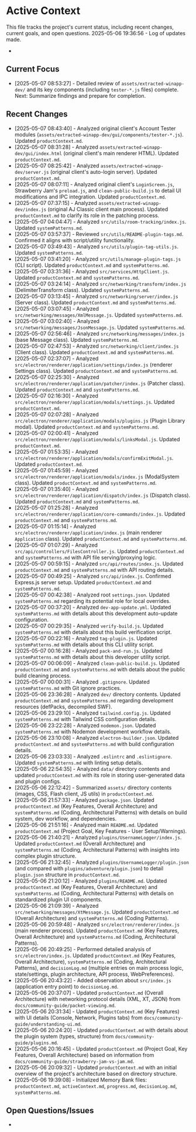 # Active Context

  This file tracks the project's current status, including recent changes, current goals, and open questions.
  2025-05-06 19:36:56 - Log of updates made.

*

## Current Focus

*   [2025-05-07 08:53:27] - Detailed review of `assets/extracted-winapp-dev/` and its key components (including `tester-*.js` files) complete. Next: Summarize findings and prepare for completion.

## Recent Changes

*   [2025-05-07 08:43:40] - Analyzed original client's Account Tester modules (`assets/extracted-winapp-dev/gui/components/tester-*.js`). Updated `productContext.md`.
*   [2025-05-07 08:31:28] - Analyzed `assets/extracted-winapp-dev/gui/index.html` (original client's main renderer HTML). Updated `productContext.md`.
*   [2025-05-07 08:25:42] - Analyzed `assets/extracted-winapp-dev/server.js` (original client's auto-login server). Updated `productContext.md`.
*   [2025-05-07 08:07:11] - Analyzed original client's `LoginScreen.js`, Strawberry Jam's `preload.js`, and `clean-public-build.js` to detail UI modifications and IPC integration. Updated `productContext.md`.
*   [2025-05-07 07:37:15] - Analyzed `assets/extracted-winapp-dev/index.js` (original AJ Classic client main process). Updated `productContext.md` to clarify its role in the patching process.
*   [2025-05-07 04:04:47] - Analyzed `src/utils/room-tracking/index.js`. Updated `systemPatterns.md`.
*   [2025-05-07 03:57:37] - Reviewed `src/utils/README-plugin-tags.md`. Confirmed it aligns with script/utility functionality.
*   [2025-05-07 03:49:43] - Analyzed `src/utils/plugin-tag-utils.js`. Updated `systemPatterns.md`.
*   [2025-05-07 03:41:20] - Analyzed `src/utils/manage-plugin-tags.js` (CLI script). Updated `productContext.md` and `systemPatterns.md`.
*   [2025-05-07 03:31:36] - Analyzed `src/services/HttpClient.js`. Updated `productContext.md` and `systemPatterns.md`.
*   [2025-05-07 03:24:14] - Analyzed `src/networking/transform/index.js` (DelimiterTransform class). Updated `systemPatterns.md`.
*   [2025-05-07 03:13:45] - Analyzed `src/networking/server/index.js` (Server class). Updated `productContext.md` and `systemPatterns.md`.
*   [2025-05-07 03:07:45] - Analyzed `src/networking/messages/XmlMessage.js`. Updated `systemPatterns.md`.
*   [2025-05-07 03:02:40] - Analyzed `src/networking/messages/JsonMessage.js`. Updated `systemPatterns.md`.
*   [2025-05-07 02:56:46] - Analyzed `src/networking/messages/index.js` (base Message class). Updated `systemPatterns.md`.
*   [2025-05-07 02:47:53] - Analyzed `src/networking/client/index.js` (Client class). Updated `productContext.md` and `systemPatterns.md`.
*   [2025-05-07 02:37:07] - Analyzed `src/electron/renderer/application/settings/index.js` (renderer Settings class). Updated `productContext.md` and `systemPatterns.md`.
*   [2025-05-07 02:25:30] - Analyzed `src/electron/renderer/application/patcher/index.js` (Patcher class). Updated `productContext.md` and `systemPatterns.md`.
*   [2025-05-07 02:16:30] - Analyzed `src/electron/renderer/application/modals/settings.js`. Updated `productContext.md`.
*   [2025-05-07 02:07:28] - Analyzed `src/electron/renderer/application/modals/plugins.js` (Plugin Library modal). Updated `productContext.md` and `systemPatterns.md`.
*   [2025-05-07 02:00:41] - Analyzed `src/electron/renderer/application/modals/linksModal.js`. Updated `productContext.md`.
*   [2025-05-07 01:53:35] - Analyzed `src/electron/renderer/application/modals/confirmExitModal.js`. Updated `productContext.md`.
*   [2025-05-07 01:45:59] - Analyzed `src/electron/renderer/application/modals/index.js` (ModalSystem class). Updated `productContext.md` and `systemPatterns.md`.
*   [2025-05-07 01:35:40] - Analyzed `src/electron/renderer/application/dispatch/index.js` (Dispatch class). Updated `productContext.md` and `systemPatterns.md`.
*   [2025-05-07 01:25:28] - Analyzed `src/electron/renderer/application/core-commands/index.js`. Updated `productContext.md` and `systemPatterns.md`.
*   [2025-05-07 01:15:14] - Analyzed `src/electron/renderer/application/index.js` (main renderer `Application` class). Updated `productContext.md` and `systemPatterns.md`.
*   [2025-05-07 01:07:29] - Analyzed `src/api/controllers/FilesController.js`. Updated `productContext.md` and `systemPatterns.md` with API file serving/proxying logic.
*   [2025-05-07 00:59:15] - Analyzed `src/api/routes/index.js`. Updated `productContext.md` and `systemPatterns.md` with API routing details.
*   [2025-05-07 00:49:25] - Analyzed `src/api/index.js`. Confirmed Express.js server setup. Updated `productContext.md` and `systemPatterns.md`.
*   [2025-05-07 00:42:38] - Analyzed root `settings.json`. Updated `systemPatterns.md` regarding its potential role for local overrides.
*   [2025-05-07 00:37:20] - Analyzed `dev-app-update.yml`. Updated `systemPatterns.md` with details about this development auto-update configuration.
*   [2025-05-07 00:29:35] - Analyzed `verify-build.js`. Updated `systemPatterns.md` with details about this build verification script.
*   [2025-05-07 00:22:16] - Analyzed `tag-plugin.js`. Updated `systemPatterns.md` with details about this CLI utility script.
*   [2025-05-07 00:16:28] - Analyzed `pack-and-run.js`. Updated `systemPatterns.md` with details about this developer utility script.
*   [2025-05-07 00:06:09] - Analyzed `clean-public-build.js`. Updated `productContext.md` and `systemPatterns.md` with details about the public build cleaning process.
*   [2025-05-07 00:00:31] - Analyzed `.gitignore`. Updated `systemPatterns.md` with Git ignore practices.
*   [2025-05-06 23:36:28] - Analyzed `dev/` directory contents. Updated `productContext.md` and `systemPatterns.md` regarding development resources (defPacks, decompiled SWF).
*   [2025-05-06 23:29:10] - Analyzed `tailwind.config.js`. Updated `systemPatterns.md` with Tailwind CSS configuration details.
*   [2025-05-06 23:22:28] - Analyzed `nodemon.json`. Updated `systemPatterns.md` with Nodemon development workflow details.
*   [2025-05-06 23:10:08] - Analyzed `electron-builder.json`. Updated `productContext.md` and `systemPatterns.md` with build configuration details.
*   [2025-05-06 23:03:33] - Analyzed `.eslintrc` and `.eslintignore`. Updated `systemPatterns.md` with linting setup details.
*   [2025-05-06 22:54:35] - Analyzed `data/` directory contents and updated `productContext.md` with its role in storing user-generated data and plugin configs.
*   [2025-05-06 22:12:42] - Summarized `assets/` directory contents (images, CSS, Flash client, JS utils) in `productContext.md`.
*   [2025-05-06 21:57:33] - Analyzed `package.json`. Updated `productContext.md` (Key Features, Overall Architecture) and `systemPatterns.md` (Coding, Architectural Patterns) with details on build system, dev workflow, and dependencies.
*   [2025-05-06 21:51:16] - Analyzed main `README.md`. Updated `productContext.md` (Project Goal, Key Features - User Setup/Warnings).
*   [2025-05-06 21:40:21] - Analyzed `plugins/UsernameLogger/index.js`. Updated `productContext.md` (Overall Architecture) and `systemPatterns.md` (Coding, Architectural Patterns) with insights into complex plugin structure.
*   [2025-05-06 21:32:45] - Analyzed `plugins/UsernameLogger/plugin.json` (and compared with `plugins/adventure/plugin.json`) to detail `plugin.json` structure in `productContext.md`.
*   [2025-05-06 21:20:12] - Analyzed `plugins/README.md`. Updated `productContext.md` (Key Features, Overall Architecture) and `systemPatterns.md` (Coding, Architectural Patterns) with details on standardized plugin UI components.
*   [2025-05-06 21:09:39] - Analyzed `src/networking/messages/XtMessage.js`. Updated `productContext.md` (Overall Architecture) and `systemPatterns.md` (Coding Patterns).
*   [2025-05-06 20:59:48] - Analyzed `src/electron/renderer/index.js` (main renderer process). Updated `productContext.md` (Key Features, Overall Architecture) and `systemPatterns.md` (Coding, Architectural Patterns).
*   [2025-05-06 20:49:25] - Performed detailed analysis of `src/electron/index.js`. Updated `productContext.md` (Key Features, Overall Architecture), `systemPatterns.md` (Coding, Architectural Patterns), and `decisionLog.md` (multiple entries on main process logic, state/settings, plugin architecture, API process, WebPreferences).
*   [2025-05-06 20:43:22] - Added observation about `src/index.js` (application entry point) to `decisionLog.md`.
*   [2025-05-06 20:37:07] - Updated `productContext.md` (Overall Architecture) with networking protocol details (XML, XT, JSON) from `docs/community-guide/packet-viewing.md`.
*   [2025-05-06 20:31:34] - Updated `productContext.md` (Key Features) with UI details (Console, Network, Plugins tabs) from `docs/community-guide/understanding-ui.md`.
*   [2025-05-06 20:24:20] - Updated `productContext.md` with details about the plugin system (types, structure) from `docs/community-guide/plugins.md`.
*   [2025-05-06 20:16:45] - Updated `productContext.md` (Project Goal, Key Features, Overall Architecture) based on information from `docs/community-guide/strawberry-jam-vs-jam.md`.
*   [2025-05-06 20:09:32] - Updated `productContext.md` with an initial overview of the project's architecture based on directory structure.
*   [2025-05-06 19:39:08] - Initialized Memory Bank files: `productContext.md`, `activeContext.md`, `progress.md`, `decisionLog.md`, `systemPatterns.md`.

## Open Questions/Issues

*